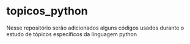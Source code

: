 # topicos_python
Nesse repositório serão adicionados alguns códigos usados durante o estudo de tópicos específicos da linguagem python

